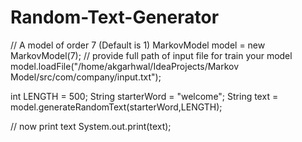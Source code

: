 # Random-Text-Generator

// A model of order 7 (Default is 1)
MarkovModel model = new MarkovModel(7);
// provide full path of input file for train your model
model.loadFile("/home/akgarhwal/IdeaProjects/Markov Model/src/com/company/input.txt");

int LENGTH = 500;
String starterWord = "welcome";
String text = model.generateRandomText(starterWord,LENGTH);

// now print text
System.out.print(text);
